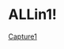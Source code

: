 # ALLin1!
[Capture1](https://github.com/user-attachments/assets/53dcddf8-18dd-4c41-8581-04b60bf3fa39)
